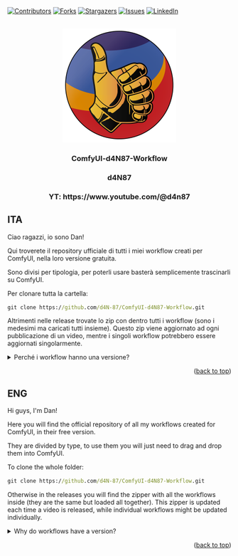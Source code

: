 [![Contributors][contributors-shield]][contributors-url]
[![Forks][forks-shield]][forks-url]
[![Stargazers][stars-shield]][stars-url]
[![Issues][issues-shield]][issues-url]
[![LinkedIn][linkedin-shield]][linkedin-url]

<!-- LOGO -->
<br />
<div align="center">
  <a href="https://github.com/d4N-87/ComfyUI-d4N87-Workflow">
    <img src="images/logo.png" alt="Logo" width="256" height="256">
  </a>

  <h3 align="center">ComfyUI-d4N87-Workflow</h3>
  <h3 align="center">d4N87</h3>
  <h3 align="center">YT: https://www.youtube.com/@d4n87</h3>

</div>

## ITA

Ciao ragazzi, io sono Dan!

Qui troverete il repository ufficiale di tutti i miei workflow creati per ComfyUI, nella loro versione gratuita.

Sono divisi per tipologia, per poterli usare basterà semplicemente trascinarli su ComfyUI.

Per clonare tutta la cartella:

```cmd
git clone https://github.com/d4N-87/ComfyUI-d4N87-Workflow.git
```

Altrimenti nelle release trovate lo zip con dentro tutti i workflow (sono i medesimi ma caricati tutti insieme). Questo zip viene aggiornato ad ogni pubblicazione di un video, mentre i singoli workflow potrebbero essere aggiornati singolarmente.

<details>
  <summary>Perché i workflow hanno una versione?</summary>
La versione riportata a fine workflow rappresenta solamente le volte che ho modificato il flusso e l'ho risalvato, solitamente la v0.1 rappresenta la prima versione corretta funzionante, quelle successive sono solamente di aggiornamento.
</details>

<p align="right">(<a href="#readme-top">back to top</a>)</p>

## ENG

Hi guys, I'm Dan!

Here you will find the official repository of all my workflows created for ComfyUI, in their free version.

They are divided by type, to use them you will just need to drag and drop them into ComfyUI.

To clone the whole folder:

```cmd
git clone https://github.com/d4N-87/ComfyUI-d4N87-Workflow.git
```

Otherwise in the releases you will find the zipper with all the workflows inside (they are the same but loaded all together). This zipper is updated each time a video is released, while individual workflows might be updated individually.

<details>
  <summary>Why do workflows have a version?</summary>
The version shown at the end of the workflow represents only the times I have modified the flow and resaved it, usually v0.1 represents the first working correct version, the later ones are only updating.
</details>

<p align="right">(<a href="#readme-top">back to top</a>)</p>

<!-- MARKDOWN LINKS & IMAGES -->
[contributors-shield]: https://img.shields.io/github/contributors/d4N-87/ComfyUI-d4N87-Workflow.svg?style=for-the-badge
[contributors-url]: https://github.com/d4N-87/ComfyUI-d4N87-Workflow/graphs/contributors
[forks-shield]: https://img.shields.io/github/forks/d4N-87/ComfyUI-d4N87-Workflow.svg?style=for-the-badge
[forks-url]: https://github.com/d4N-87/ComfyUI-d4N87-Workflow/network/members
[stars-shield]: https://img.shields.io/github/stars/d4N-87/ComfyUI-d4N87-Workflow.svg?style=for-the-badge
[stars-url]: https://github.com/d4N-87/ComfyUI-d4N87-Workflow/stargazers
[issues-shield]: https://img.shields.io/github/issues/d4N-87/ComfyUI-d4N87-Workflow.svg?style=for-the-badge
[issues-url]: https://github.com/d4N-87/ComfyUI-d4N87-Workflow/issues
[linkedin-shield]: https://img.shields.io/badge/-LinkedIn-black.svg?style=for-the-badge&logo=linkedin&colorB=555
[linkedin-url]: https://linkedin.com/in/danielenofi
